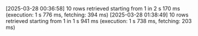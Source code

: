 [2025-03-28 00:36:58] 10 rows retrieved starting from 1 in 2 s 170 ms (execution: 1 s 776 ms, fetching: 394 ms)
[2025-03-28 01:38:49] 10 rows retrieved starting from 1 in 1 s 941 ms (execution: 1 s 738 ms, fetching: 203 ms)

